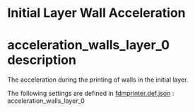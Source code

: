 # Initial Layer Wall Acceleration


# acceleration_walls_layer_0 description
The acceleration during the printing of walls in the initial layer.

The following settings are defined in [fdmprinter.def.json](https://github.com/smartavionics/Cura/blob/mb-master/resources/definitions/fdmprinter.def.json) : acceleration_walls_layer_0